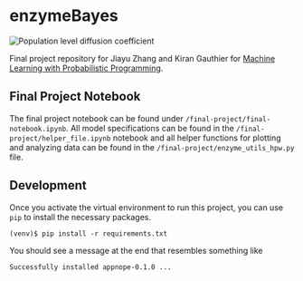 # enzymeBayes 

![](final_image.png "Population level diffusion coefficient")

Final project repository for Jiayu Zhang and Kiran Gauthier for 
[Machine Learning with Probabilistic Programming](http://www.proditus.com/mlpp2020).


## Final Project Notebook

The final project notebook can be found under `/final-project/final-notebook.ipynb`. All model specifications can be found in the `/final-project/helper_file.ipynb` notebook and all helper functions for plotting and analyzing data can be found in the `/final-project/enzyme_utils_hpw.py` file. 

## Development
Once you activate the virtual environment to run this project, you can use `pip` to install the necessary 
packages.
```{bash}
(venv)$ pip install -r requirements.txt
```

You should see a message at the end that resembles something like
```
Successfully installed appnope-0.1.0 ...
```
